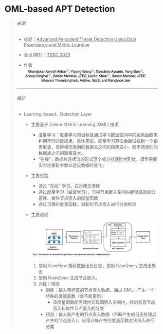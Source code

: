 # OML-based APT Detection

> ###### 来源
>
> - 标题：<u>Advanced Persistent Threat Detection Using Data Provenance and Metric Learning</u>
>
> - 会议/期刊：<u>TDSC 2023</u>
>
> - 作者
>     <left><img src="assets/image-20231126193751270.png" alt="image-20231126193751270" style="zoom:40%;" />
>
> ---
>
> ###### 概述
>
> - Learning-based，Detection Layer
>
>     - 主要基于 Online Metric Learning (OML) 技术
>
>         - 度量学习：度量学习的目标是通过学习数据空间中的距离函数来判别不同的数据点。具体来说，度量学习算法会尝试找到一个距离度量，使得相同类别的数据点之间的距离变小，而不同类别的数据点之间的距离变大。
>         - “在线”：数据以连续流的形式逐个或分批逐批地到达，模型需要实时地更新参数以适应数据的变化。
>
>     - 主要思路
>
>         - 通过 “在线” 学习，应对概念漂移
>         - 通过度量学习（监督学习），习得节点嵌入空间内能够高效区分恶性、良性节点嵌入的度量函数
>         - 通过习得的度量函数，对新的节点嵌入进行分类检测
>
>     - 主要流程
>
>         <left><img src="assets/image-20231126202207866.png" alt="image-20231126202207866" style="zoom: 40%;" />
>
>         1. 使用 CamFlow 捕获数据出处日志，使用 CamQuery 生成出处图
>         2. 使用 Node2vec 生成节点嵌入。
>         3. 训练 / 预测
>             - 训练：输入带标签的节点嵌入数据，通过 OML，产生一个特殊的度量函数（会不断更新）
>                 - 该度量函数能高效地实现图嵌入空间内，针对恶意节点嵌入和良性节点嵌入的分类
>             - 预测：输入新产生的节点嵌入数据（不断产生的日志处理后产生的节点嵌入），应用训练产生的度量函数对该嵌入进行分类